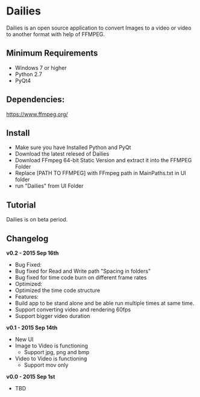# Dailies
Dailies is an open source application to convert Images to a video or video to another format with help of FFMPEG.

## Minimum Requirements
- Windows 7 or higher
- Python 2.7
- PyQt4

## Dependencies:
https://www.ffmpeg.org/

## Install 
- Make sure you have Installed Python and PyQt
- Download the latest relesed of Dailies
- Download FFmpeg 64-bit Static Version and extract it into the FFMPEG Folder
- Replace [PATH TO FFMPEG] with FFmpeg path in MainPaths.txt in UI folder 
- run "Dailies" from UI Folder

## Tutorial
Dailies is on beta period.

## Changelog
**v0.2 - 2015 Sep 16th**
- Bug Fixed:
 - Bug fixed for Read and Write path "Spacing in folders"
 - Bug fixed for time code burn on different frame rates
- Optimized:
 - Optimized the time code structure
- Features:
 - Build app to be stand alone and be able run multiple times at same time.
 - Support converting video and rendering 60fps
 - Support bigger video duration

**v0.1 - 2015 Sep 14th**
 - New UI 
 - Image to Video is functioning
 	- Support jpg, png and bmp
 - Video to Video is functioning
 	- Support mov only

**v0.0 - 2015 Sep 1st**
 - TBD

